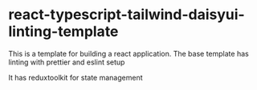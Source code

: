 # react-typescript-tailwind-daisyui-linting-template
This is a template for building a react application.
The base template has linting with prettier and eslint setup

It has reduxtoolkit for state management
